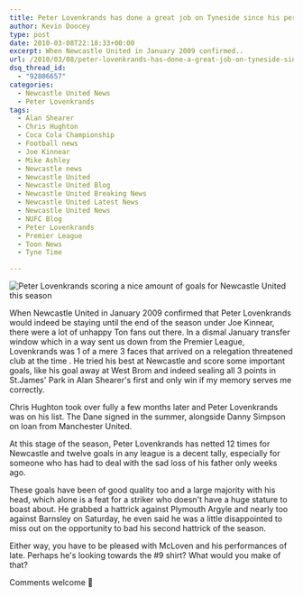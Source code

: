 ```yaml
---
title: Peter Lovenkrands has done a great job on Tyneside since his permanent move to Newcastle
author: Kevin Doocey
type: post
date: 2010-03-08T22:18:33+00:00
excerpt: When Newcastle United in January 2009 confirmed..
url: /2010/03/08/peter-lovenkrands-has-done-a-great-job-on-tyneside-since-his-permanent-move-to-newcastle/
dsq_thread_id:
  - "92806657"
categories:
  - Newcastle United News
  - Peter Lovenkrands
tags:
  - Alan Shearer
  - Chris Hughton
  - Coca Cola Championship
  - Football news
  - Joe Kinnear
  - Mike Ashley
  - Newcastle news
  - Newcastle United
  - Newcastle United Blog
  - Newcastle United Breaking News
  - Newcastle United Latest News
  - Newcastle United News
  - NUFC Blog
  - Peter Lovenkrands
  - Premier League
  - Toon News
  - Tyne Time

---
```

![Peter Lovenkrands scoring a nice amount of goals for Newcastle United this season](https://static.guim.co.uk/sys-images/Football/Pix/pictures/2010/1/13/1263418648705/Peter-Lovenkrands-001.jpg "Loven - Doing well in the Championship and rewarding Chris Hughton's faith")  

When Newcastle United in January 2009 confirmed that Peter Lovenkrands would indeed be staying until the end of the season under Joe Kinnear, there were a lot of unhappy Ton fans out there. In a dismal January transfer window which in a way sent us down from the Premier League, Lovenkrands was 1 of a mere 3 faces that arrived on a relegation threatened club at the time . He tried his best at Newcastle and score some important goals, like his goal away at West Brom and indeed sealing all 3 points in St.James' Park in Alan Shearer's first and only win if my memory serves me correctly.

Chris Hughton took over fully a few months later and Peter Lovenkrands was on his list. The Dane signed in the summer, alongside Danny Simpson on loan from Manchester United.

At this stage of the season, Peter Lovenkrands has netted 12 times for Newcastle and twelve goals in any league is a decent tally, especially for someone who has had to deal with the sad loss of his father only weeks ago.

These goals have been of good quality too and a large majority with his head, which alone is a feat for a striker who doesn't have a huge stature to boast about. He grabbed a hattrick against Plymouth Argyle and nearly too against Barnsley on Saturday, he even said he was a little disappointed to miss out on the opportunity to bad his second hattrick of the season.

Either way, you have to be pleased with McLoven and his performances of late. Perhaps he's looking towards the #9 shirt? What would you make of that?

Comments welcome 🙂
